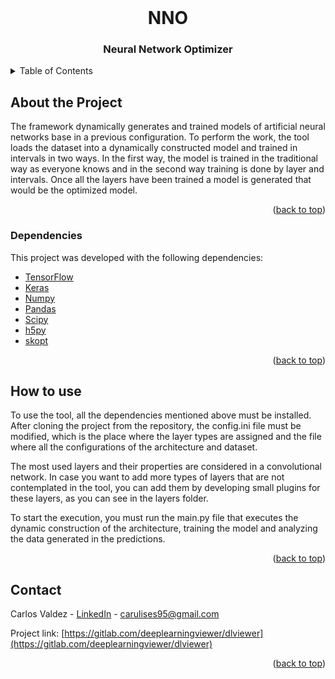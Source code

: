 <div id="top"></div>

<!-- PROJECT LOGO -->
<br />
<div align="center">
  <h1 align="center">NNO</h1>
  <h3 align="center">Neural Network Optimizer</h3>
</div>

<!-- TABLE OF CONTENTS -->
<details>
  <summary>Table of Contents</summary>
  <ol>
    <li>
      <a href="#about-the-project">About the Project</a>
      <ul>
        <li><a href="#-ependencies">Dependencies</a></li>
      </ul>
    </li>
    <li>
      <a href="#how-to-use">How to use</a>
    </li>
    <li><a href="#contact">Contact</a></li>
  </ol>
</details>

<!-- ABOUT THE PROJECT -->
## About the Project

The framework dynamically generates and trained models of artificial neural networks base in a previous configuration. To perform the work, the tool loads the dataset into a dynamically constructed model and trained in intervals in two ways. In the first way, the model is trained in the traditional way as everyone knows and in the second way training is done by layer and intervals. Once all the layers have been trained a model is generated that would be the optimized model.

<p align="right">(<a href="#top">back to top</a>)</p>


### Dependencies

This project was developed with the following dependencies:

* [TensorFlow](https://www.tensorflow.org)
* [Keras](https://keras.io/)
* [Numpy](https://numpy.org/)
* [Pandas](https://pandas.pydata.org/)
* [Scipy](https://scipy.org/)
* [h5py](https://www.h5py.org/)
* [skopt](https://scikit-optimize.github.io/stable/)

<p align="right">(<a href="#top">back to top</a>)</p>

<!-- GETTING STARTED -->
## How to use

To use the tool, all the dependencies mentioned above must be installed. After cloning the project from the repository, the config.ini file must be modified, which is the place where the layer types are assigned and the file where all the configurations of the architecture and dataset.

The most used layers and their properties are considered in a convolutional network. In case you want to add more types of layers that are not contemplated in the tool, you can add them by developing small plugins for these layers, as you can see in the layers folder.

To start the execution, you must run the main.py file that executes the dynamic construction of the architecture, training the model and analyzing the data generated in the predictions.

<p align="right">(<a href="#top">back to top</a>)</p>


<!-- CONTACT -->
## Contact

Carlos Valdez - [LinkedIn](https://www.linkedin.com/in/carlos-valdez-85537016b) - carulises95@gmail.com

Project link: [https://gitlab.com/deeplearningviewer/dlviewer](https://gitlab.com/deeplearningviewer/dlviewer)

<p align="right">(<a href="#top">back to top</a>)</p>
